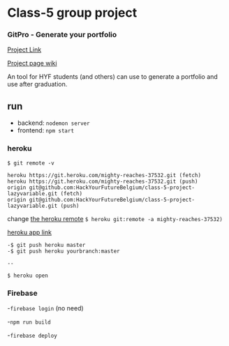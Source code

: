 # Class-5 group project
### GitPro - Generate your portfolio
[Project Link](https://portfolio-d9052.firebaseapp.com/)

[Project page wiki](https://github.com/HackYourFutureBelgium/class-5-project/wiki/lazyvariable)

An tool for HYF students (and others) can use to generate a portfolio and use after graduation.

## run

- backend: ```nodemon server```
- frontend: ```npm start```

### heroku
```
$ git remote -v
```
```
heroku https://git.heroku.com/mighty-reaches-37532.git (fetch)
heroku https://git.heroku.com/mighty-reaches-37532.git (push)
origin git@github.com:HackYourFutureBelgium/class-5-project-lazyvariable.git (fetch)
origin git@github.com:HackYourFutureBelgium/class-5-project-lazyvariable.git (push)
```

change [the heroku remote](https://stackoverflow.com/questions/6226846/how-to-change-a-git-remote-on-heroku) 
```$ heroku git:remote -a mighty-reaches-37532)``` 

[heroku app link](https://mighty-reaches-37532.herokuapp.com/)

```
-$ git push heroku master
-$ git push heroku yourbranch:master

--

$ heroku open
```


### Firebase

-```firebase login``` (no need)

-```npm run build```

-```firebase deploy```

